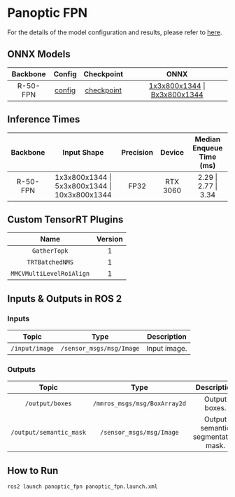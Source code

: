 # Panoptic FPN

For the details of the model configuration and results, please refer to [here](https://github.com/open-mmlab/mmdetection/tree/main/configs/panoptic_fpn).

## ONNX Models

| Backbone |                                                       Config                                                       |                                                                            Checkpoint                                                                             |                                                                                                 ONNX                                                                                                 |
| :------: | :----------------------------------------------------------------------------------------------------------------: | :---------------------------------------------------------------------------------------------------------------------------------------------------------------: | :--------------------------------------------------------------------------------------------------------------------------------------------------------------------------------------------------: |
| R-50-FPN | [config](https://github.com/open-mmlab/mmdetection/blob/main/configs/panoptic_fpn/panoptic-fpn_r50_fpn_1x_coco.py) | [checkpoint](https://download.openmmlab.com/mmdetection/v2.0/panoptic_fpn/panoptic_fpn_r50_fpn_1x_coco/panoptic_fpn_r50_fpn_1x_coco_20210821_101153-9668fd13.pth) | [1x3x800x1344](https://drive.google.com/uc?export=download&id=1FaTVAwdtKKm7i-9wSunZfHykL_gwmZDw) \| [Bx3x800x1344](https://drive.google.com/uc?export=download&id=1brJnPer7YGMQRGd7HGVH6N2lFRfaJ-8t) |

## Inference Times

| Backbone |                  Input Shape                  | Precision |  Device  | Median Enqueue Time (ms) |
| :------: | :-------------------------------------------: | :-------: | :------: | :----------------------: |
| R-50-FPN | 1x3x800x1344 \| 5x3x800x1344 \| 10x3x800x1344 |   FP32    | RTX 3060 |   2.29 \| 2.77 \| 3.34   |

## Custom TensorRT Plugins

|           Name           | Version |
| :----------------------: | :-----: |
|       `GatherTopk`       |    1    |
|     `TRTBatchedNMS`      |    1    |
| `MMCVMultiLevelRoiAlign` |    1    |

## Inputs & Outputs in ROS 2

### Inputs

|     Topic      |           Type           | Description  |
| :------------: | :----------------------: | :----------: |
| `/input/image` | `/sensor_msgs/msg/Image` | Input image. |

### Outputs

|          Topic          |             Type             |            Description             |
| :---------------------: | :--------------------------: | :--------------------------------: |
|     `/output/boxes`     | `/mmros_msgs/msg/BoxArray2d` |           Output boxes.            |
| `/output/semantic_mask` |   `/sensor_msgs/msg/Image`   | Output semantic segmentation mask. |

## How to Run

```shell
ros2 launch panoptic_fpn panoptic_fpn.launch.xml
```
